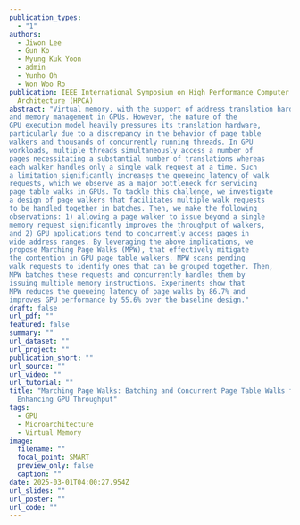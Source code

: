 ```yaml
---
publication_types:
  - "1"
authors:
  - Jiwon Lee
  - Gun Ko
  - Myung Kuk Yoon
  - admin
  - Yunho Oh
  - Won Woo Ro
publication: IEEE International Symposium on High Performance Computer
  Architecture (HPCA)
abstract: "Virtual memory, with the support of address translation hardware, is a key technique in expanding programmability
and memory management in GPUs. However, the nature of the
GPU execution model heavily pressures its translation hardware,
particularly due to a discrepancy in the behavior of page table
walkers and thousands of concurrently running threads. In GPU
workloads, multiple threads simultaneously access a number of
pages necessitating a substantial number of translations whereas
each walker handles only a single walk request at a time. Such
a limitation significantly increases the queueing latency of walk
requests, which we observe as a major bottleneck for servicing
page table walks in GPUs. To tackle this challenge, we investigate
a design of page walkers that facilitates multiple walk requests
to be handled together in batches. Then, we make the following
observations: 1) allowing a page walker to issue beyond a single
memory request significantly improves the throughput of walkers,
and 2) GPU applications tend to concurrently access pages in
wide address ranges. By leveraging the above implications, we
propose Marching Page Walks (MPW), that effectively mitigate
the contention in GPU page table walkers. MPW scans pending
walk requests to identify ones that can be grouped together. Then,
MPW batches these requests and concurrently handles them by
issuing multiple memory instructions. Experiments show that
MPW reduces the queueing latency of page walks by 86.7% and
improves GPU performance by 55.6% over the baseline design."
draft: false
url_pdf: ""
featured: false
summary: ""
url_dataset: ""
url_project: ""
publication_short: ""
url_source: ""
url_video: ""
url_tutorial: ""
title: "Marching Page Walks: Batching and Concurrent Page Table Walks for
  Enhancing GPU Throughput"
tags:
  - GPU
  - Microarchitecture
  - Virtual Memory
image:
  filename: ""
  focal_point: SMART
  preview_only: false
  caption: ""
date: 2025-03-01T04:00:27.954Z
url_slides: ""
url_poster: ""
url_code: ""
---
```

